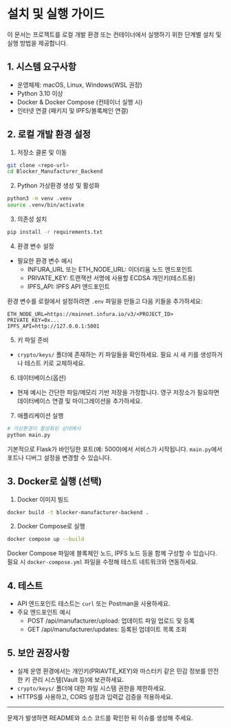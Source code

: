 # 설치 및 실행 가이드

이 문서는 프로젝트를 로컬 개발 환경 또는 컨테이너에서 실행하기 위한 단계별 설치 및 실행 방법을 제공합니다.

## 1. 시스템 요구사항

- 운영체제: macOS, Linux, Windows(WSL 권장)
- Python 3.10 이상
- Docker & Docker Compose (컨테이너 실행 시)
- 인터넷 연결 (패키지 및 IPFS/블록체인 연결)

## 2. 로컬 개발 환경 설정

1. 저장소 클론 및 이동

```bash
git clone <repo-url>
cd Blocker_Manufacturer_Backend
```

2. Python 가상환경 생성 및 활성화

```bash
python3 -m venv .venv
source .venv/bin/activate
```

3. 의존성 설치

```bash
pip install -r requirements.txt
```

4. 환경 변수 설정

- 필요한 환경 변수 예시
  - INFURA_URL 또는 ETH_NODE_URL: 이더리움 노드 엔드포인트
  - PRIVATE_KEY: 트랜잭션 서명에 사용할 ECDSA 개인키(테스트용)
  - IPFS_API: IPFS API 엔드포인트

환경 변수를 로컬에서 설정하려면 `.env` 파일을 만들고 다음 키들을 추가하세요:

```env
ETH_NODE_URL=https://mainnet.infura.io/v3/<PROJECT_ID>
PRIVATE_KEY=0x...
IPFS_API=http://127.0.0.1:5001
```

5. 키 파일 준비

- `crypto/keys/` 폴더에 존재하는 키 파일들을 확인하세요. 필요 시 새 키를 생성하거나 테스트 키로 교체하세요.

6. 데이터베이스(옵션)

- 현재 예시는 간단한 파일/메모리 기반 저장을 가정합니다. 영구 저장소가 필요하면 데이터베이스 연결 및 마이그레이션을 추가하세요.

7. 애플리케이션 실행

```bash
# 가상환경이 활성화된 상태에서
python main.py
```

기본적으로 Flask가 바인딩한 포트(예: 5000)에서 서비스가 시작됩니다. `main.py`에서 포트나 디버그 설정을 변경할 수 있습니다.

## 3. Docker로 실행 (선택)

1. Docker 이미지 빌드

```bash
docker build -t blocker-manufacturer-backend .
```

2. Docker Compose로 실행

```bash
docker compose up --build
```

Docker Compose 파일에 블록체인 노드, IPFS 노드 등을 함께 구성할 수 있습니다. 필요 시 `docker-compose.yml` 파일을 수정해 테스트 네트워크와 연동하세요.

## 4. 테스트

- API 엔드포인트 테스트는 `curl` 또는 Postman을 사용하세요.
- 주요 엔드포인트 예시
  - POST /api/manufacturer/upload: 업데이트 파일 업로드 및 등록
  - GET /api/manufacturer/updates: 등록된 업데이트 목록 조회

## 5. 보안 권장사항

- 실제 운영 환경에서는 개인키(PRIAVTE_KEY)와 마스터키 같은 민감 정보를 안전한 키 관리 시스템(Vault 등)에 보관하세요.
- `crypto/keys/` 폴더에 대한 파일 시스템 권한을 제한하세요.
- HTTPS를 사용하고, CORS 설정과 입력값 검증을 적용하세요.

---

문제가 발생하면 README와 소스 코드를 확인한 뒤 이슈를 생성해 주세요.
